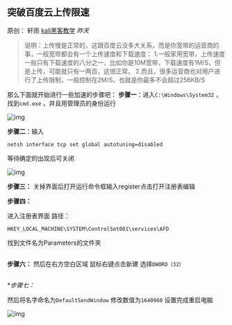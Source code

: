 ## 突破百度云上传限速

原创： 轩雨 [kali黑客教学](javascript:void(0);) *昨天*

> 说明：上传慢是正常的，这跟百度云没多大关系，而是你宽带的运营商的事，一般宽带都会有一个上传速度和下载速度：
> 1.一般家用宽带，上传速度一般只有下载速度的八分之一，比如你是10M宽带，下载速度有1M/S，但是上传，可能就只有一两百，这很正常。
> 2.而且，很多运营商也对用户进行了上传限制，一般控制在2M/S，也就是你最多不会超过256KB/S

那么下面就开始进行一些加速的步骤吧：
**步骤一**：进入`C:\Windows\System32` ，找到`cmd.exe` ，并且用管理员的身份运行

![img](C:\Users\13441\Desktop\md\效率\windows突破百度云上传限速.assets\640.jpg)

**步骤二**：输入

```
netsh interface tcp set global autotuning=disabled
```

等待确定的出现后可关闭

![img](C:\Users\13441\Desktop\md\效率\windows突破百度云上传限速.assets\640-1529673495316.jpg)

**步骤三：**
关掉界面后打开运行命令框输入register点击打开注册表编辑

**步骤四：**

进入注册表界面
路径：

```
HKEY_LOCAL_MACHINE\SYSTEM\ControlSet001\services\AFD
```

找到文件名为Parameters的文件夹

![img](data:image/gif;base64,iVBORw0KGgoAAAANSUhEUgAAAAEAAAABCAYAAAAfFcSJAAAADUlEQVQImWNgYGBgAAAABQABh6FO1AAAAABJRU5ErkJggg==)

**步骤六：**
然后在右方空白区域
鼠标右键点击新建
选择`DWORD（32）`

![img](data:image/gif;base64,iVBORw0KGgoAAAANSUhEUgAAAAEAAAABCAYAAAAfFcSJAAAADUlEQVQImWNgYGBgAAAABQABh6FO1AAAAABJRU5ErkJggg==)

**步骤七：*

然后将名字命名为`DefaultSendWindow`
修改数值为`1640960`
设置完成重启电脑

![img](C:\Users\13441\Desktop\md\效率\windows突破百度云上传限速.assets\640-1529673500200.jpg)